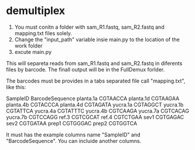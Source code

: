 # demultiplex

1) You must conitn a folder with sam_R1.fastq, sam_R2.fastq and mapping.txt files solely.
2) Change the "input_path" variable insie main.py to the location of the work folder
3) excute main.py


This will separeta reads from sam_R1.fastq and sam_R2.fastq in diferents files by barcode.
The finall output will be in the FullDemux forlder.

The barcodes must be provides in a tabs separated file call "mapping.txt", like this:

SampleID	BarcodeSequence
planta.1a	CGTAACCA
planta.1d	CGTAAGAA
planta.4b	CGTACCCA
planta.4d	CGTAGATA
yucra.1a	CGTAGGCT
yucra.1b	CGTATTCA
yucra.4a	CGTATTTC
yucra.4b	CGTCAAGA
yucra.7a	CGTCACAG
yucra.7b	CGTCCAGG
ref.3	CGTCGCAT
ref.4	CGTCTGAA
sev1	CGTGAGAC
sev2	CGTGATAA
prep1	CGTGGGAC
prep2	CGTGGTCA

It must has the example columns name "SampleID" and "BarcodeSequence". You can incluide another columns.

